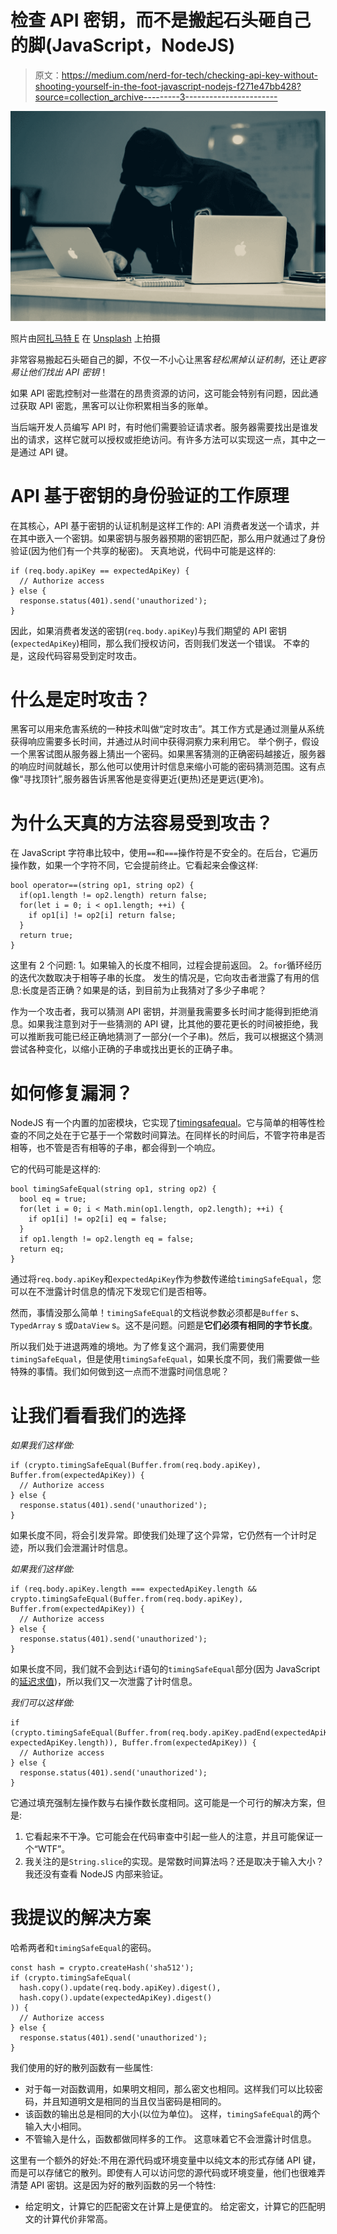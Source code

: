 # 检查 API 密钥，而不是搬起石头砸自己的脚(JavaScript，NodeJS)

> 原文：<https://medium.com/nerd-for-tech/checking-api-key-without-shooting-yourself-in-the-foot-javascript-nodejs-f271e47bb428?source=collection_archive---------3----------------------->

![](img/f460787798f5aae107e742d45bcbdbda.png)

照片由[阿扎马特 E](https://unsplash.com/@picsaf?utm_source=medium&utm_medium=referral) 在 [Unsplash](https://unsplash.com?utm_source=medium&utm_medium=referral) 上拍摄

非常容易搬起石头砸自己的脚，不仅一不小心让黑客*轻松黑掉认证机制*，还让*更容易让他们找出 API 密钥*！

如果 API 密匙控制对一些潜在的昂贵资源的访问，这可能会特别有问题，因此通过获取 API 密匙，黑客可以让你积累相当多的账单。

当后端开发人员编写 API 时，有时他们需要验证请求者。服务器需要找出是谁发出的请求，这样它就可以授权或拒绝访问。有许多方法可以实现这一点，其中之一是通过 API 键。

# API 基于密钥的身份验证的工作原理

在其核心，API 基于密钥的认证机制是这样工作的:
API 消费者发送一个请求，并在其中嵌入一个密钥。如果密钥与服务器预期的密钥匹配，那么用户就通过了身份验证(因为他们有一个共享的秘密)。
天真地说，代码中可能是这样的:

```
if (req.body.apiKey == expectedApiKey) {
  // Authorize access
} else {
  response.status(401).send('unauthorized');
}
```

因此，如果消费者发送的密钥(`req.body.apiKey`)与我们期望的 API 密钥(`expectedApiKey`)相同，那么我们授权访问，否则我们发送一个错误。
不幸的是，这段代码容易受到定时攻击。

# 什么是定时攻击？

黑客可以用来危害系统的一种技术叫做“定时攻击”。其工作方式是通过测量从系统获得响应需要多长时间，并通过从时间中获得洞察力来利用它。
举个例子，假设一个黑客试图从服务器上猜出一个密码。如果黑客猜测的正确密码越接近，服务器的响应时间就越长，那么他可以使用计时信息来缩小可能的密码猜测范围。这有点像“寻找顶针”,服务器告诉黑客他是变得更近(更热)还是更远(更冷)。

# 为什么天真的方法容易受到攻击？

在 JavaScript 字符串比较中，使用`==`和`===`操作符是不安全的。在后台，它遍历操作数，如果一个字符不同，它会提前终止。它看起来会像这样:

```
bool operator==(string op1, string op2) {
  if(op1.length != op2.length) return false;
  for(let i = 0; i < op1.length; ++i) {
    if op1[i] != op2[i] return false;
  }
  return true;
}
```

这里有 2 个问题:
1。如果输入的长度不相同，过程会提前返回。
2。`for`循环经历的迭代次数取决于相等子串的长度。
发生的情况是，它向攻击者泄露了有用的信息:长度是否正确？如果是的话，到目前为止我猜对了多少子串呢？

作为一个攻击者，我可以猜测 API 密钥，并测量我需要多长时间才能得到拒绝消息。如果我注意到对于一些猜测的 API 键，比其他的要花更长的时间被拒绝，我可以推断我可能已经正确地猜测了一部分(一个子串)。然后，我可以根据这个猜测尝试各种变化，以缩小正确的子串或找出更长的正确子串。

# 如何修复漏洞？

NodeJS 有一个内置的加密模块，它实现了[timingsafequal](https://nodejs.org/api/crypto.html#crypto_crypto_timingsafeequal_a_b)。它与简单的相等性检查的不同之处在于它基于一个常数时间算法。在同样长的时间后，不管字符串是否相等，也不管是否有相等的子串，都会得到一个响应。

它的代码可能是这样的:

```
bool timingSafeEqual(string op1, string op2) {
  bool eq = true;
  for(let i = 0; i < Math.min(op1.length, op2.length); ++i) {
    if op1[i] != op2[i] eq = false;
  }
  if op1.length != op2.length eq = false;
  return eq;
}
```

通过将`req.body.apiKey`和`expectedApiKey`作为参数传递给`timingSafeEqual`，您可以在不泄露计时信息的情况下发现它们是否相等。

然而，事情没那么简单！`timingSafeEqual`的文档说参数必须都是`Buffer` s、`TypedArray` s 或`DataView` s。这不是问题。问题是**它们必须有相同的字节长度**。

所以我们处于进退两难的境地。为了修复这个漏洞，我们需要使用`timingSafeEqual`，但是使用`timingSafeEqual`，如果长度不同，我们需要做一些特殊的事情。我们如何做到这一点而不泄露时间信息呢？

# 让我们看看我们的选择

*如果我们这样做:*

```
if (crypto.timingSafeEqual(Buffer.from(req.body.apiKey), Buffer.from(expectedApiKey)) {
  // Authorize access
} else {
  response.status(401).send('unauthorized');
}
```

如果长度不同，将会引发异常。即使我们处理了这个异常，它仍然有一个计时足迹，所以我们会泄漏计时信息。

*如果我们这样做:*

```
if (req.body.apiKey.length === expectedApiKey.length && crypto.timingSafeEqual(Buffer.from(req.body.apiKey), Buffer.from(expectedApiKey)) {
  // Authorize access
} else {
  response.status(401).send('unauthorized');
}
```

如果长度不同，我们就不会到达`if`语句的`timingSafeEqual`部分(因为 JavaScript 的[延迟求值](https://en.wikipedia.org/wiki/Lazy_evaluation))，所以我们又一次泄露了计时信息。

*我们可以这样做:*

```
if (crypto.timingSafeEqual(Buffer.from(req.body.apiKey.padEnd(expectedApiKey.length).slice(0, expectedApiKey.length)), Buffer.from(expectedApiKey)) {
  // Authorize access
} else {
  response.status(401).send('unauthorized');
}
```

它通过填充强制左操作数与右操作数长度相同。这可能是一个可行的解决方案，但是:

1.  它看起来不干净。它可能会在代码审查中引起一些人的注意，并且可能保证一个“WTF”。
2.  我关注的是`String.slice`的实现。是常数时间算法吗？还是取决于输入大小？
    我还没有查看 NodeJS 内部来验证。

# 我提议的解决方案

哈希两者和`timingSafeEqual`的密码。

```
const hash = crypto.createHash('sha512');
if (crypto.timingSafeEqual(
  hash.copy().update(req.body.apiKey).digest(),
  hash.copy().update(expectedApiKey).digest()
)) {
  // Authorize access
} else {
  response.status(401).send('unauthorized');
}
```

我们使用的好的散列函数有一些属性:

*   对于每一对函数调用，如果明文相同，那么密文也相同。这样我们可以比较密码，并且知道明文是相同的当且仅当密码是相同的。
*   该函数的输出总是相同的大小(以位为单位)。
    这样，`timingSafeEqual`的两个输入大小相同。
*   不管输入是什么，函数都做同样多的工作。
    这意味着它不会泄露计时信息。

这里有一个额外的好处:不用在源代码或环境变量中以纯文本的形式存储 API 键，而是可以存储它的散列。即使有人可以访问您的源代码或环境变量，他们也很难弄清楚 API 密钥。这是因为好的散列函数的另一个特性:

*   给定明文，计算它的匹配密文在计算上是便宜的。
    给定密文，计算它的匹配明文的计算代价非常高。